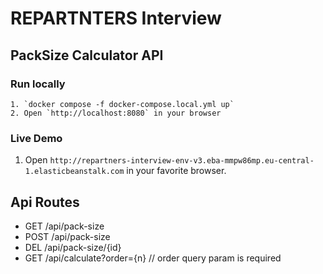 # REPARTNTERS Interview

## PackSize Calculator API

### Run locally
    1. `docker compose -f docker-compose.local.yml up`
    2. Open `http://localhost:8080` in your browser

### Live Demo
1. Open `http://repartners-interview-env-v3.eba-mmpw86mp.eu-central-1.elasticbeanstalk.com` in your favorite browser.

## Api Routes
- GET   /api/pack-size
- POST  /api/pack-size
- DEL   /api/pack-size/{id}
- GET   /api/calculate?order={n} // order query param is required
